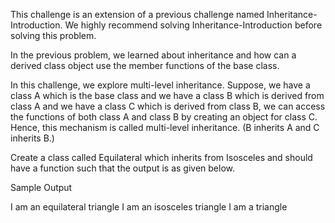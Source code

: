 This challenge is an extension of a previous challenge named Inheritance-Introduction. We highly recommend solving Inheritance-Introduction before solving this problem.

In the previous problem, we learned about inheritance and how can a derived class object use the member functions of the base class.

In this challenge, we explore multi-level inheritance. Suppose, we have a class A which is the base class and we have a class B which is derived from class A and we have a class C which is derived from class B, we can access the functions of both class A and class B by creating an object for class C. Hence, this mechanism is called multi-level inheritance. (B inherits A and C inherits B.)

Create a class called Equilateral which inherits from Isosceles and should have a function such that the output is as  given below.

Sample  Output

I am an equilateral triangle
I am an isosceles triangle
I am a triangle